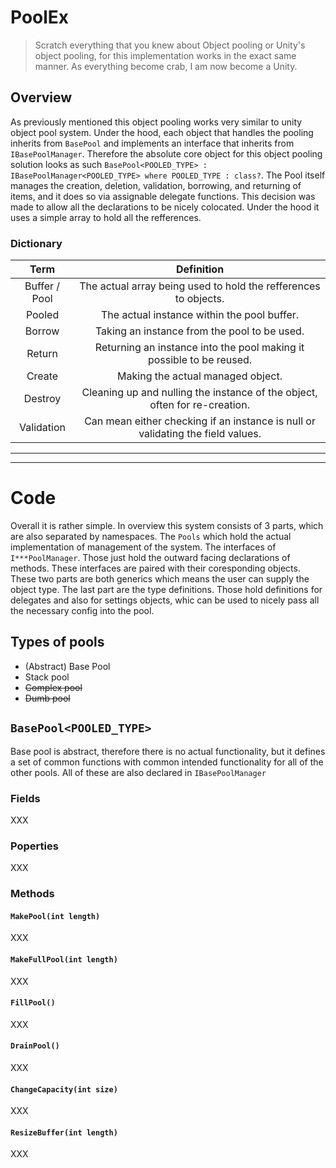 # PoolEx
> Scratch everything that you knew about Object pooling or Unity's object pooling, for this implementation works in the exact same manner. As everything become crab, I am now become a Unity.
## Overview
As previously mentioned this object pooling works very similar to unity object pool system. Under the hood, each object that handles the pooling inherits from `BasePool` and implements an interface that inherits from `IBasePoolManager`. Therefore the absolute core object for this object pooling solution looks as such `BasePool<POOLED_TYPE> : IBasePoolManager<POOLED_TYPE> where POOLED_TYPE : class?`. The Pool itself manages the creation, deletion, validation, borrowing, and returning of items, and it does so via assignable delegate functions. This decision was made to allow all the declarations to be nicely colocated. Under the hood it uses a simple array to hold all the refferences.
### Dictionary
| Term          | Definition    | 
| :-------------: |:-------------:| 
| Buffer / Pool | The actual array being used to hold the refferences to objects. |
| Pooled | The actual instance within the pool buffer. |
| Borrow     | Taking an instance from the pool to be used. | 
| Return     | Returning an instance into the pool making it possible to be reused.|     |  
| Create | Making the actual managed object.      | 
| Destroy | Cleaning up and nulling the instance of the object, often for re-creation. |
| Validation | Can mean either checking if an instance is null or validating the field values. |

---
---

# Code
Overall it is rather simple. In overview this system consists of 3 parts, which are also separated by namespaces. The `Pools` which hold the actual implementation of management of the system. The interfaces of `I***PoolManager`. Those just hold the outward facing declarations of methods. These interfaces are paired with their coresponding objects. These two parts are both generics which means the user can supply the object type. The last part are the type definitions. Those hold definitions for delegates and also for settings objects, whic can be used to nicely pass all the necessary config into the pool.


## Types of pools
- (Abstract) Base Pool
- Stack pool
- ~~Complex pool~~
- ~~Dumb pool~~

## `BasePool<POOLED_TYPE>`
Base pool is abstract, therefore there is no actual functionality, but it defines a set of common functions with common intended functionality for all of the other pools. All of these are also declared in `IBasePoolManager`
### Fields
XXX
### Poperties
XXX
### Methods

#### `MakePool(int length)`
XXX
#### `MakeFullPool(int length)`
XXX
#### `FillPool()`
XXX
#### `DrainPool()`
XXX
#### `ChangeCapacity(int size)`
XXX
#### `ResizeBuffer(int length)`
XXX

